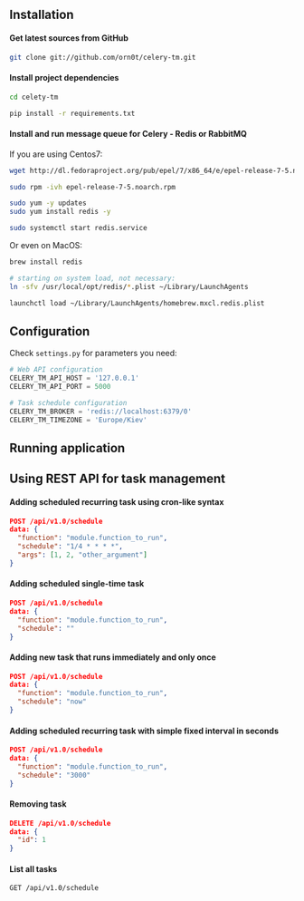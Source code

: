 Installation 
------------

#### Get latest sources from GitHub

```bash
git clone git://github.com/orn0t/celery-tm.git
```

#### Install project dependencies 

```bash
cd celety-tm

pip install -r requirements.txt
```

#### Install and run message queue for Celery - Redis or RabbitMQ
 
If you are using Centos7:
```bash
wget http://dl.fedoraproject.org/pub/epel/7/x86_64/e/epel-release-7-5.noarch.rpm

sudo rpm -ivh epel-release-7-5.noarch.rpm

sudo yum -y updates
sudo yum install redis -y

sudo systemctl start redis.service
``` 
 
Or even on MacOS:
```bash
brew install redis

# starting on system load, not necessary:  
ln -sfv /usr/local/opt/redis/*.plist ~/Library/LaunchAgents

launchctl load ~/Library/LaunchAgents/homebrew.mxcl.redis.plist
```


Configuration
--------------

Check `settings.py` for parameters you need:
  
```python
# Web API configuration
CELERY_TM_API_HOST = '127.0.0.1'
CELERY_TM_API_PORT = 5000

# Task schedule configuration
CELERY_TM_BROKER = 'redis://localhost:6379/0'
CELERY_TM_TIMEZONE = 'Europe/Kiev'
```

Running application
-------------------




Using REST API for task management
----------------------------------

#### Adding scheduled recurring task using cron-like syntax

```json
POST /api/v1.0/schedule
data: {
  "function": "module.function_to_run",
  "schedule": "1/4 * * * *",
  "args": [1, 2, "other_argument"]
}
```   

#### Adding scheduled single-time task

```json
POST /api/v1.0/schedule
data: {
  "function": "module.function_to_run",
  "schedule": ""
}
```
 
#### Adding new task that runs immediately and only once  
 
```json
POST /api/v1.0/schedule
data: {
  "function": "module.function_to_run",
  "schedule": "now"
}
```

#### Adding scheduled recurring task with simple fixed interval in seconds

```json
POST /api/v1.0/schedule
data: {
  "function": "module.function_to_run",
  "schedule": "3000"
}
```

#### Removing task

```json
DELETE /api/v1.0/schedule
data: {
  "id": 1
}
```

#### List all tasks

```
GET /api/v1.0/schedule
```